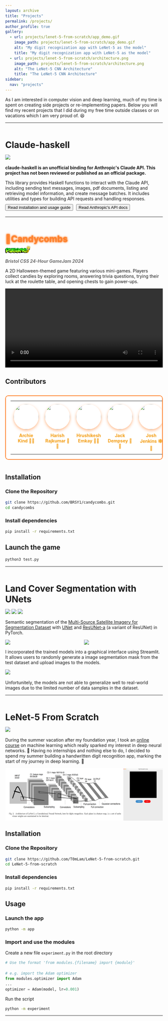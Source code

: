 ```yaml
---
layout: archive
title: "Projects"
permalink: /projects/
author_profile: true
gallery:
  - url: projects/lenet-5-from-scratch/app_demo.gif
    image_path: projects/lenet-5-from-scratch/app_demo.gif
    alt: "My digit recognization app with LeNet-5 as the model"
    title: "My digit recognization app with LeNet-5 as the model"
  - url: projects/lenet-5-from-scratch/architecture.png
    image_path: projects/lenet-5-from-scratch/architecture.png
    alt: "The LeNet-5 CNN Architecture"
    title: "The LeNet-5 CNN Architecture"
sidebar:
  nav: "projects"
---
```


As I am interested in computer vision and deep learning, much of my time is spent on creating side projects or re-implementing papers. Below you will find my recent projects that I did during my free time outside classes or on vacations which I am very proud of. 😆

---

<!-- claude-haskell -->

<div class='title' id='claude-haskell' style='margin-bottom: -10px;'>
  <h1>Claude-haskell</h1>
  <div class='widgets'>
    <a href="https://github.com/T0mLam/claude-haskell">
      <i class="fab fa-github button"></i>
    </a>
  </div>
</div>

<div class='badges'>
  <img src='https://img.shields.io/badge/Haskell-5D4F85?style=for-the-badge&logo=haskell&logoColor=white'>
</div>

__claude-haskell is an unofficial binding for Anthropic's Claude API. This project has not been reviewed or published as an official package.__

This library provides Haskell functions to interact with the Claude API, including sending text messages, images, pdf documents, listing and retrieving model information, and create message batches. It includes utilities and types for building API requests and handling responses.

<div class="widgets">
  <a href="https://github.com/T0mLam/claude-haskell#readme">
    <button class="btn btn--inverse">Read installation and usage guide</button>
  </a> 
  <a href="https://docs.anthropic.com/en/api/getting-started">
  <button class="btn btn--inverse">Read Anthropic's API docs</button>
  </a>
</div>

---

<!-- Candycombs -->

<div class='title' id='candycombs' style='margin-bottom: -10px;'>
  <h1 class='halloween-launch'>🍬Candycombs</h1>
  <div class='widgets'>
    <a href="https://github.com/BRSY1/candycombs">
      <i class="fab fa-github halloween-button"></i>
    </a>
  </div>
</div>

<div class='badges'>
  <!--<img src='https://img.shields.io/badge/python-3670A0?style=for-the-badge&logo=python&logoColor=ffdd54'>-->
  <img src='/images/projects/candycombs/pygame_logo.png' width='80px' style='margin-top: -10px;'>
</div>

<p class="event-info">Bristol CSS 24-Hour GameJam 2024</p>

A 2D Halloween-themed game featuring various mini-games. Players collect candies by exploring rooms, answering trivia questions, trying their luck at the roulette table, and opening chests to gain power-ups.

<video width="100%" controls>
  <source src="/images/projects/candycombs/candycombs_gameplay.mp4" type="video/mp4">
</video>

## Contributors

<div class="team-table-responsive">
  <table class="team-table">
    <tr align="center" valign="top">
      <td><a href="https://github.com/archiekind"><img src="https://avatars.githubusercontent.com/archiekind" width="80" height="80"><br><b>Archie Kind 🎃</b></a></td>
      <td><a href="https://github.com/hrsh9486"><img src="https://avatars.githubusercontent.com/hrsh9486" width="80" height="80"><br><b>Harish Rajkumar 👻</b></a></td>
      <td><a href="https://github.com/rsh-e"><img src="https://avatars.githubusercontent.com/rsh-e" width="80" height="80"><br><b>Hrushikesh Emkay 🧛</b></a></td>
      <td><a href="https://github.com/jwdlb"><img src="https://avatars.githubusercontent.com/jwdlb" width="80" height="80"><br><b>Jack Dempsey 🦇</b></a></td>
      <td><a href="https://github.com/joshjkns"><img src="https://avatars.githubusercontent.com/joshjkns" width="80" height="80"><br><b>Josh Jenkins 🕸️</b></a></td>
      <td><a href="https://github.com/kshubham-108"><img src="https://avatars.githubusercontent.com/kshubham-108" width="80" height="80"><br><b>Shubham Kulkarni 🧙</b></a></td>
      <td><a href="https://github.com/T0mLam"><img src="https://avatars.githubusercontent.com/T0mLam" width="80" height="80"><br><b>Tom Lam 🎃</b></a></td>
    </tr>
  </table>
</div>

## Installation

### Clone the Repository

```bash
git clone https://github.com/BRSY1/candycombs.git
cd candycombs
```

### Install dependencies

```bash
pip install -r requirements.txt
```

## Launch the game

```bash
python3 test.py
```

---

<!-- Land Cover Segmentation with UNets -->

<div class='title' id='land' style='margin-bottom: -10px;'>
  <h1>Land Cover Segmentation with UNets</h1>
  <div class='widgets'>
    <a href="https://github.com/T0mLam/Landcover-Segmentation-with-UNets">
      <i class="fab fa-github button"></i>
    </a>
    <!--
    <a href="https://t0mlam.github.io/posts/2024/08/practicing-pytorch-and-image-segmentation/">
      <i class="fa-solid fa-blog button"></i>
    </a>
    -->
  </div>
</div>

<div class='badges'>
  <img src='https://img.shields.io/badge/PyTorch-%23EE4C2C.svg?style=for-the-badge&logo=PyTorch&logoColor=white'>
  <img src='https://img.shields.io/badge/Streamlit-FF4B4B?style=for-the-badge&logo=Streamlit&logoColor=white'>
  <img src='https://img.shields.io/badge/Matplotlib-%23ffffff.svg?style=for-the-badge&logo=Matplotlib&logoColor=black'>
</div>

Semantic segmentation of the [Multi-Source Satellite Imagery for Segmentation Dataset](https://www.kaggle.com/datasets/hammadjavaid/multi-source-satellite-imagery-for-segmentation/data) with [UNet](https://link.springer.com/chapter/10.1007/978-3-319-24574-4_28) and [ResUNet-a](https://arxiv.org/abs/1904.00592) (a variant of ResUNet) in PyTorch.

<!--
 This repository holds the first PyTorch implementation of the ResUNet-a d6 model on Github.[^1]
-->

<div class="images">
    <img src='/images/projects/landcover-segmentation-with-unets/unet_segmentation_results.png' width='50%'>
    <img src='/images/projects/landcover-segmentation-with-unets/res_unet_a_segmentation_results.png' width='50%'>
</div>

I incorporated the trained models into a graphical interface using Streamlit. It allows users to randomly generate a image segmentation mask from the test dataset and upload images to the models.

<img src='/images/projects/landcover-segmentation-with-unets/app.gif'>

Unfortunitely, the models are not able to generalize well to real-world images due to the limited number of data samples in the dataset. <br>

---

<!-- LeNet-5 From Scratch -->

<div class='title' id='lenet' style='margin-bottom: -10px;'>
  <h1>LeNet-5 From Scratch</h1>
  <div class='widgets'>
    <a href="https://github.com/T0mLam/LeNet-5-from-scratch">
      <i class="fab fa-github button"></i>
    </a>
    <a href="https://t0mlam.github.io/posts/2024/08/my-first-ml-project/">
      <i class="fa-solid fa-blog button"></i>
    </a>
  </div>
</div>

<div class='badges'>
  <img src='https://img.shields.io/badge/numpy-%23013243.svg?style=for-the-badge&logo=numpy&logoColor=white'>
</div>

During the summer vacation after my foundation year, I took an [online course](https://tinyurl.com/bdr6href) on machine learning which really sparked my interest in deep neural networks. 🤩 Having no internships and nothing else to do, I decided to spend my summer building a handwritten digit recognition app, marking the start of my journey in deep learning. 🥳

<div class="images">
    <img src='/images/projects/lenet-5-from-scratch/architecture.png' width='75%'>
    <img src='/images/projects/lenet-5-from-scratch/app_demo.gif' width='25%'>
</div>

## Installation

### Clone the Repository

```bash
git clone https://github.com/T0mLam/LeNet-5-from-scratch.git
cd LeNet-5-from-scratch
```

### Install dependencies

```bash
pip install -r requirements.txt
```

## Usage

### Launch the app

```bash
python -m app
```

### Import and use the modules

Create a new file `experiment.py` in the root directory

```python
# Use the format 'from modules.{filename} import {module}'

# e.g. import the Adam optimizer
from modules.optimizer import Adam
...
optimizer = Adam(model, lr=0.001)

```

Run the script

```bash
python -m experiment
```

---

<!--
[^1]: Sorry for boasting too much. The model I implementated was the ResUNet-a d6 model instead of the more complex d7 multi-tasking model. I also replaced the Tanimoto Loss purposed in the paper to a conventional Dice Loss.
-->

<style>
  .title {
    display: flex;
    
    h1 {
      margin-right: 10px;
    }
  }

  .badges {
    margin-top: 5px;
  }

  .widgets {
    transform: translateY(-5px);
    display: flex;
    gap: 10px;
    align-items: center;
  }

  .images {
    display: flex; 
    justify-content: space-between;
  }

  .button {
    display: inline-block;
    font-size: 20px;
    color: #449DD1;
    transition: transform 0.3s ease, color 0.3s ease;
  }

  .button:hover {
    transform: scale(1.2);
    color: #192BC2;
  }

  .team-table-responsive {
    display: block;
    overflow: auto;
    width: 100%;
  }

  .team-table {
    background-color: #ffffff; /* light background */
    color: #f1c40f; /* Halloween yellow text color */
    border: 2px solid #ff7518; /* Orange border */
    border-radius: 10px;
    padding: 15px;
  }

  .team-table td {
    padding: 10px;
  }

  .team-table a {
    color: #f1c40f;
    text-decoration: none;
  }

  .team-table img {
    border-radius: 50%;
    box-shadow: 0px 4px 10px rgba(255, 117, 24, 0.5); /* Orange glow */
  }

  .team-table b {
    font-size: 1em;
    display: block;
    margin-top: 8px;
    color: #f39c12; /* Pumpkin orange color */
  }

  /* Add a subtle hover effect for spooky touch */
  .team-table td:hover {
    background-color: #3e3b41;
    transition: background-color 0.3s ease;
  }

  /* Emoji bounce for extra Halloween vibe */
  .team-table b::after {
    content: ' 🎃';
    display: inline-block;
    animation: bounce 1.5s infinite;
  }

  @keyframes bounce {
    0%, 20%, 50%, 80%, 100% {
      transform: translateY(0);
    }
    40% {
      transform: translateY(-8px);
    }
    60% {
      transform: translateY(-4px);
    }
  }

  .halloween-launch {
    color: #ff7518;
    text-shadow: 0 0px 2px #ff7518, 0 0px 4px #ff7518, 0 0 6px #ff7518;
    animation: flicker 1.2s infinite alternate;
  }

  @keyframes flicker {
    0% {
      opacity: 1;
    }
    50% {
      opacity: 0.8;
    }
    100% {
      opacity: 1;
    }
  }

  .halloween-button {
    display: inline-block;
    font-size: 20px;
    color: #FD7F20;
    transition: transform 0.3s ease, color 0.3s ease;
  }

  .halloween-button:hover {
    transform: scale(1.2);
    color: #944F00;
  }
  .event-info {
    color: #6e6e6e;
    font-style: italic;
    font-weight: bold;
  }
</style>
